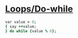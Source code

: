 [1]: http://rosettacode.org/wiki/Loops/Do-while

# [Loops/Do-while][1]

```ruby
var value = 0;
{ say ++value;
} do while {value % 6};
```